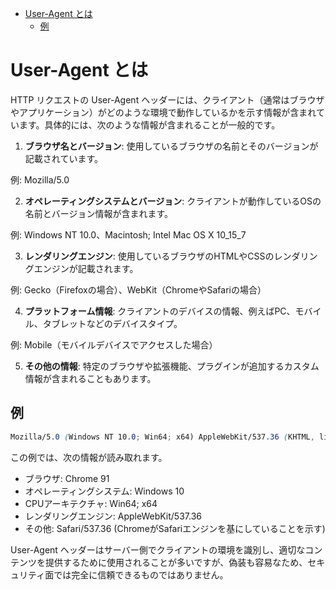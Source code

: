 - [User-Agent とは](#user-agent-とは)
  - [例](#例)


# User-Agent とは

HTTP リクエストの User-Agent ヘッダーには、クライアント（通常はブラウザやアプリケーション）がどのような環境で動作しているかを示す情報が含まれています。具体的には、次のような情報が含まれることが一般的です。

1. **ブラウザ名とバージョン**: 使用しているブラウザの名前とそのバージョンが記載されています。

例: Mozilla/5.0

2. **オペレーティングシステムとバージョン**: クライアントが動作しているOSの名前とバージョン情報が含まれます。

例: Windows NT 10.0、Macintosh; Intel Mac OS X 10_15_7

3. **レンダリングエンジン**: 使用しているブラウザのHTMLやCSSのレンダリングエンジンが記載されます。

例: Gecko（Firefoxの場合）、WebKit（ChromeやSafariの場合）

4. **プラットフォーム情報**: クライアントのデバイスの情報、例えばPC、モバイル、タブレットなどのデバイスタイプ。

例: Mobile（モバイルデバイスでアクセスした場合）

5. **その他の情報**: 特定のブラウザや拡張機能、プラグインが追加するカスタム情報が含まれることもあります。


## 例

```scss
Mozilla/5.0 (Windows NT 10.0; Win64; x64) AppleWebKit/537.36 (KHTML, like Gecko) Chrome/91.0.4472.124 Safari/537.36
```

この例では、次の情報が読み取れます。

- ブラウザ: Chrome 91
- オペレーティングシステム: Windows 10
- CPUアーキテクチャ: Win64; x64
- レンダリングエンジン: AppleWebKit/537.36
- その他: Safari/537.36 (ChromeがSafariエンジンを基にしていることを示す)

User-Agent ヘッダーはサーバー側でクライアントの環境を識別し、適切なコンテンツを提供するために使用されることが多いですが、偽装も容易なため、セキュリティ面では完全に信頼できるものではありません。

